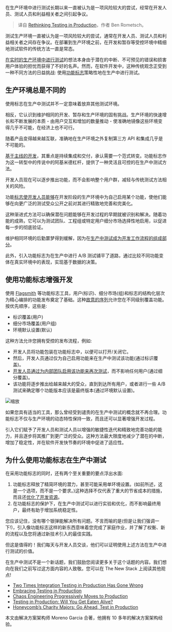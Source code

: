 <!--
title: 在生产环境中重新思考测试
cover: https://cdn.thenewstack.io/media/2024/01/213bc145-leaf-8483401_1280-1024x682.jpg
-->

在生产环境中进行测试长期以来一直被认为是一项风险较大的尝试，经常在开发人员、测试人员和利益相关者之间引起争议。

> 译自 [Rethinking Testing in Production](https://thenewstack.io/rethinking-testing-in-production/)，作者 Ben Rometsch。

测试生产环境一直被认为是一项风险较大的尝试，通常在开发人员、测试人员和利益相关者之间存在争议。在部署到生产环境之前，在开发和暂存等受控环境中精细地测试软件的传统方法一直是常态。

[在实时的生产环境中进行测试](https://thenewstack.io/how-to-set-up-a-secure-test-environment-with-an-offsite-team/)的想法本身由于潜在的中断、不可预见的错误和损害用户体验的担忧而获得了不好的名声。然而，在软件开发中，这种传统观念正受到一种不同方法的日益挑战: 使用[功能标志](https://martinfowler.com/bliki/FeatureFlag.html)策略性地在生产中进行测试。

## 生产环境总是不同的

使用标志在生产中测试并不一定意味着放弃其他测试环境。

相反，它认识到维护相同的开发、暂存和生产环境的固有挑战。生产环境的快速增长和不断发展的本质 - 由用户交互和增加的数量推动 - 使准确地镜像这些环境变得几乎不可能，在经济上也不可行。

随着产品变得越来越互联，准确地在生产环境之外复制第三方 API 和集成几乎是不可能的。

[基于主线的开发](https://trunkbaseddevelopment.com/)，其重点是持续集成和交付，承认需要一个范式转变。功能标志作为这一转型中的传说中的阿基米德杠杆，提供了一种灵活且可控的在生产中测试方法。

开发人员现在可以逐步推出功能，而不会影响整个用户群，减轻与传统测试方法相关的风险。

功能[标志使开发人员能够](https://thenewstack.io/feature-flagging-and-logging-the-perfect-combination-for-developers/)在开发阶段的生产环境中为自己启用某个功能，使他们能够在向更广泛的测试受众公开之前对其进行精致地完善和完美化。

这种渐进式方法可以确保潜在问题能够在开发过程的早期就被识别和解决。随着功能的成熟，它可以为测试团队、工程组或特定用户细分市场选择性地启用，以促进每一步的彻底验证。

维护相同环境的后勤噩梦得到缓解，因为在[生产中测试成为开发工作流程的组成部分](https://thenewstack.io/achieving-production-parity-and-local-development-workflows-on-cloud-foundry-with-kubernetes/)。

此外，引入功能标志为在生产中进行 A/B 测试铺平了道路，通过比较不同功能变体在真实环境中的表现，实现基于数据的决策。

## 使用功能标志增强开发

使用 [Flagsmith](https://www.flagsmith.com/?utm_source=newstack&utm_medium=content&utm_campaign=testinginproduction&utm_id=thirdparty) 等功能标志工具，用户(标识)、细分市场(组)和标志的结构化层次为精心编排的功能发布奠定了基础。这种[故意的序列](https://docs.flagsmith.com/basic-features/managing-segments%23feature-flag-and-remote-config-precedence)允许您在不同级别覆盖功能。按优先顺序，这些是:

- 标识覆盖(用户)
- 细分市场覆盖(用户组)
- 环境默认设置(默认)

这种方法允许您拥有受控的发布流程，例如:

- 开发人员将功能包装在功能标志中，以便可以打开/关闭它。
- 然后，开发人员通过仅为自己启用功能来在生产中测试该功能(通过标识覆盖)。
- [开发人员通过为内部团队启用该功能来再次测试](https://thenewstack.io/how-to-enable-developer-teams-to-improve-container-security/)，而不影响任何用户(通过细分覆盖)。
- 该功能将逐步推出给越来越大的受众，直到到达所有用户，或者进行一些 A/B 测试来确定哪个功能版本应该是最终版本(通过环境默认设置)。

![缩放](https://cdn.thenewstack.io/media/2024/01/6227e2b9-wrapitinaflag.png)

如果您具有适当的工具，那么曾经受到谴责的在生产中测试的概念就不再合理。功能标志不仅与生产环境的动态特性保持一致，而且还可以显著增强开发过程。

引入它们赋予了开发人员和测试人员以增强的敏捷性迭代和精致地完善功能的能力，并且逐步将其推广到更广泛的受众。这种方法最大限度地减少了潜在的中断，增加了稳定性，并在软件开发快节奏的环境中促进了适应性。

## 为什么使用功能标志在生产中测试

在采用功能标志的同时，还有两个至关重要的要点浮出水面:

1. 功能标志释放了精简环境的潜力，甚至可能采用单环境设置。(如前所述，这是一个选项，而不是一个要求。)这种选择不仅代表了重大的节省成本的措施，而且还[优化了开发资源](https://thenewstack.io/deep-work-a-better-way-to-measure-developer-velocity/)。
2. 在功能标志的保护下，在生产中测试可以进行实验和优化，而不影响最终用户，最终有助于增加系统稳定性。

您应该记住，没有哪个银弹能解决所有问题。不言而喻的是(但是让我们强调一下!)，引入像功能标志这样的新东西意味着您完成了家庭作业，并了解了权衡、新的流程以及您将通过新技术引入的最佳实践。

但这是值得的！我们每天与开发人员交谈，他们可以证明使用上述方法在生产中进行测试的价值。

在生产中测试不是一个新话题，我们鼓励您阅读更多关于这个话题的内容。我们想向在我们之前写过这方面内容的人致敬。您可以在 The New Stack 上阅读其他观点!

- [Two Times Integration Testing in Production Has Gone Wrong](https://thenewstack.io/two-times-integration-testing-in-production-has-gone-wrong/)
- [Embracing Testing in Production](https://thenewstack.io/embracing-testing-in-production/)
- [Chaos Engineering Progressively Moves to Production](https://thenewstack.io/chaos-engineering-progressively-moves-to-production/)
- [Testing in Production: Will You Get Eaten Alive?](https://thenewstack.io/testing-in-production-will-you-get-eaten-alive/)
- [Honeycomb’s Charity Majors: Go Ahead, Test in Production](https://thenewstack.io/honeycombs-charity-majors-go-ahead-test-in-production/)

本文由解决方案架构师 Moreno Garcia 合著，他拥有 10 多年的解决方案架构经验。